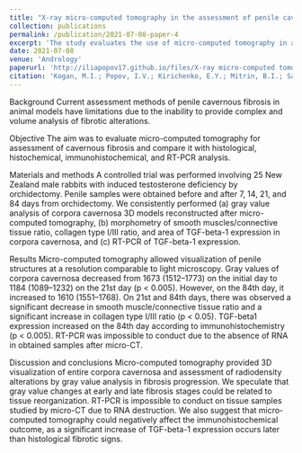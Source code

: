 ```yaml
---
title: "X‐ray micro‐computed tomography in the assessment of penile cavernous fibrosis in a rabbit castration model"
collection: publications
permalink: /publication/2021-07-08-paper-4
excerpt: 'The study evaluates the use of micro-computed tomography in assessing penile cavernous fibrosis in animal models, comparing it with other methods like histological, histochemical, and immunohistochemical analysis. The experiment involved 25 New Zealand male rabbits with induced testosterone deficiency. The study found that micro-computed tomography provided a 3D visualization of the entire corpora cavernosa and could track fibrosis progression through gray value analysis. However, it was found that RT-PCR could not be conducted on samples studied by micro-CT due to RNA destruction. The study suggests that micro-CT could potentially affect the immunohistochemical outcome, as an increase in TGF-beta-1 expression was observed later than histological signs of fibrosis.'
date: 2021-07-08
venue: 'Andrology'
paperurl: 'http://iliapopov17.github.io/files/X-ray micro-computed tomography in the assessment of penile cavernous fibrosis in a rabbit castration model.pdf'
citation: 'Kogan, M.I.; Popov, I.V.; Kirichenko, E.Y.; Mitrin, B.I.; Sadyrin, E.V.; Kulaeva, E.D.; <b>Popov, I.V.</b>; Kulba, S.N.; Logvinov, A.K.; Akimenko, M.A.; et al. X-Ray Micro-Computed Tomography in the Assessment of Penile Cavernous Fibrosis in a Rabbit Castration Model. <i>Andrology</i> 2021, 9, 1467–1480, doi:10.1111/andr.13077.'
---
```


Background
Current assessment methods of penile cavernous fibrosis in animal models have limitations due to the inability to provide complex and volume analysis of fibrotic alterations.

Objective
The aim was to evaluate micro-computed tomography for assessment of cavernous fibrosis and compare it with histological, histochemical, immunohistochemical, and RT-PCR analysis.

Materials and methods
A controlled trial was performed involving 25 New Zealand male rabbits with induced testosterone deficiency by orchidectomy. Penile samples were obtained before and after 7, 14, 21, and 84 days from orchidectomy. We consistently performed (a) gray value analysis of corpora cavernosa 3D models reconstructed after micro-computed tomography, (b) morphometry of smooth muscles/connective tissue ratio, collagen type I/III ratio, and area of TGF-beta-1 expression in corpora cavernosa, and (c) RT-PCR of TGF-beta-1 expression.

Results
Micro-computed tomography allowed visualization of penile structures at a resolution comparable to light microscopy. Gray values of corpora cavernosa decreased from 1673 (1512–1773) on the initial day to 1184 (1089–1232) on the 21st day (p < 0.005). However, on the 84th day, it increased to 1610 (1551–1768). On 21st and 84th days, there was observed a significant decrease in smooth muscle/connective tissue ratio and a significant increase in collagen type I/III ratio (p < 0.05). TGF-beta1 expression increased on the 84th day according to immunohistochemistry (p < 0.005). RT-PCR was impossible to conduct due to the absence of RNA in obtained samples after micro-CT.

Discussion and conclusions
Micro-computed tomography provided 3D visualization of entire corpora cavernosa and assessment of radiodensity alterations by gray value analysis in fibrosis progression. We speculate that gray value changes at early and late fibrosis stages could be related to tissue reorganization. RT-PCR is impossible to conduct on tissue samples studied by micro-CT due to RNA destruction. We also suggest that micro-computed tomography could negatively affect the immunohistochemical outcome, as a significant increase of TGF-beta-1 expression occurs later than histological fibrotic signs.
